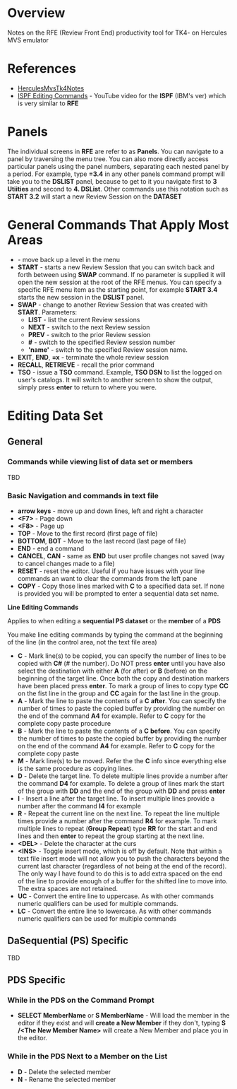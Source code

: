 # Overview

Notes on the RFE (Review Front End) productivity tool for TK4- on Hercules MVS emulator

# References

* [HerculesMvsTk4Notes](HerculesMvsTk4Notes)
* [ISPF Editing Commands](https://www.youtube.com/watch?v=-FUNDgcDRWk) - YouTube video for the **ISPF** (IBM's ver) which is very similar to **RFE**

# Panels

The individual screens in **RFE** are refer to as **Panels**.  You can navigate to a panel by traversing the menu tree.  You can also more directly access particular panels using the panel numbers, separating each nested panel by a period.  For example, type **=3.4** in any other panels command prompt will take you to the **DSLIST** panel, because to get to it you navigate first to **3 Utiities** and second to **4. DSList**.  Other commands use this notation such as  **START 3.2**  will start a new Review Session on the **DATASET**

# General Commands That Apply Most Areas

* **<F3>** - move back up a level in the menu
* **START** - starts a new Review Session that you can switch back and forth between using **SWAP** command.  If no parameter is supplied it will open the new session at the root of the RFE menus.  You can specify a specific RFE menu item as the starting point, for example **START 3.4** starts the new session in the **DSLIST** panel.
* **SWAP** - change to another Review Session that was created with **START**.  Parameters:
  * **LIST** - list the current Review sessions
  * **NEXT** - switch to the next Review session
  * **PREV** - switch to the prior Review session
  * **#** - switch to the specified Review session number
  * **'name'** - switch to the specified Review session name.
* **EXIT**, **END**, **=x** - terminate the whole review session
* **RECALL**, **RETRIEVE** - recall the prior command
* **TSO** - issue a **TSO** command.  Example, **TSO DSN** to list the logged on user's catalogs.  It will switch to another screen to show the output, simply press **enter** to return to where you were.


# Editing Data Set

## General

### Commands while viewing list of data set or members

TBD

### Basic Navigation and commands in text file

* **arrow keys** - move up and down lines, left and right a character
* **\<F7\>** - Page down
* **\<F8\>** - Page up
* **TOP** - Move to the first record (first page of file)
* **BOTTOM**, **BOT** - Move to the last record (last page of file)
* **END** - end a command
* **CANCEL**, **CAN** - same as **END** but user profile changes not saved (way to cancel changes made to a file)
* **RESET** - reset the editor.  Useful if you have issues with your line commands an want to clear the commands from the left pane
* **COPY** - Copy those lines marked with **C** to a specified data set.  If none is provided you will be prompted to enter a sequential data set name.

**Line Editing Commands**

Applies to when editing a **sequential PS dataset** or the **member** of a **PDS**

You make line editing commands by typing the command at the beginning of the line (in the control area, not the text file area)

* **C** - Mark line(s) to be copied, you can specify the number of lines to be copied with **C#** (# the number).  Do NOT press **enter** until you have also select the destination with either **A** (for after) or **B** (before) on the beginning of the target line.  Once both the copy and destination markers have been placed press **enter**.  To mark a group of lines to copy type **CC** on the fist line in the group and **CC** again for the last line in the group.
* **A** - Mark the line to paste the contents of a **C** **after**.  You can specify the number of times to paste the copied buffer by providing the number on the end of the command **A4** for example.  Refer to **C** copy for the complete copy paste procedure
* **B** - Mark the line to paste the contents of a **C** **before**.  You can specify the number of times to paste the copied buffer by providing the number on the end of the command **A4** for example.  Refer to **C** copy for the complete copy paste 
* **M** - Mark line(s) to be moved.  Refer the the **C** info since everything else is the same procedure as copying lines.
* **D** - Delete the target line.  To delete multiple lines provide a number after the command **D4** for example.  To delete a group of lines mark the start of the group with **DD** and the end of the group with **DD** and press **enter**
* **I** - Insert a line after the target line.  To insert multiple lines provide a number after the command **I4** for example
* **R** - Repeat the current line on the next line.  To repeat the line multiple times provide a number after the command **R4** for example.  To mark multiple lines to repeat (**Group Repeat**) type **RR** for the start and end lines and then **enter** to repeat the group starting at the next line.
* **\<DEL\>** - Delete the character at the curs
* **\<INS\>** - Toggle insert mode, which is off by default.  Note that within a text file insert mode will not allow you to push the characters beyond the current last character (regardless of not being at the end of the record).  The only way I have found to do this is to add extra spaced on the end of the line to provide enough of a buffer for the shifted line to move into.  The extra spaces are not retained.
* **UC** - Convert the entire line to uppercase.  As with other commands numeric qualifiers can be used for multiple commands.
* **LC** - Convert the entire line to lowercase.  As with other commands numeric qualifiers can be used for multiple commands

## DaSequential (PS) Specific

TBD

## PDS Specific

### While in the PDS on the Command Prompt

* **SELECT MemberName** or **S MemberName** - Will load the member in the editor if they exist and will  **create a New Member**  if they don't, typing **S /<The New Member Name\>** will create a New Member and place you in the editor.

### While in the PDS Next to a Member on the List

* **D** - Delete the selected member
* **N** - Rename the selected member

